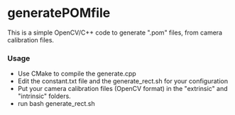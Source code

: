 # generatePOMfile

This is a simple OpenCV/C++ code to generate ".pom" files, from camera calibration files.

### Usage
- Use CMake to compile the generate.cpp
- Edit the constant.txt file and the generate_rect.sh for your configuration
- Put your camera calibration files (OpenCV format) in the "extrinsic" and "intrinsic" folders.
- run bash generate_rect.sh
